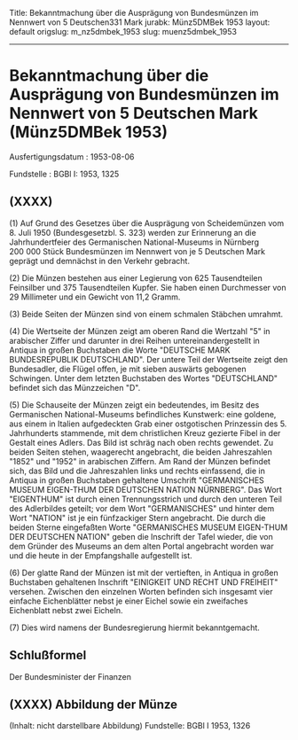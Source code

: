 Title: Bekanntmachung über die Ausprägung von Bundesmünzen im Nennwert von 5 Deutschen331
  Mark
jurabk: Münz5DMBek 1953
layout: default
origslug: m_nz5dmbek_1953
slug: muenz5dmbek_1953

---

# Bekanntmachung über die Ausprägung von Bundesmünzen im Nennwert von 5 Deutschen Mark (Münz5DMBek 1953)

Ausfertigungsdatum
:   1953-08-06

Fundstelle
:   BGBl I: 1953, 1325



## (XXXX)

(1) Auf Grund des Gesetzes über die Ausprägung von Scheidemünzen vom
8\. Juli 1950 (Bundesgesetzbl. S. 323) werden zur Erinnerung an die
Jahrhundertfeier des Germanischen National-Museums in Nürnberg 200 000
Stück Bundesmünzen im Nennwert von je 5 Deutschen Mark geprägt und
demnächst in den Verkehr gebracht.

(2) Die Münzen bestehen aus einer Legierung von 625 Tausendteilen
Feinsilber und 375 Tausendteilen Kupfer. Sie haben einen Durchmesser
von 29 Millimeter und ein Gewicht von 11,2 Gramm.

(3) Beide Seiten der Münzen sind von einem schmalen Stäbchen umrahmt.

(4) Die Wertseite der Münzen zeigt am oberen Rand die Wertzahl "5" in
arabischer Ziffer und darunter in drei Reihen untereinandergestellt in
Antiqua in großen Buchstaben die Worte "DEUTSCHE MARK BUNDESREPUBLIK
DEUTSCHLAND". Der untere Teil der Wertseite zeigt den Bundesadler, die
Flügel offen, je mit sieben auswärts gebogenen Schwingen. Unter dem
letzten Buchstaben des Wortes "DEUTSCHLAND" befindet sich das
Münzzeichen "D".

(5) Die Schauseite der Münzen zeigt ein bedeutendes, im Besitz des
Germanischen National-Museums befindliches Kunstwerk: eine goldene,
aus einem in Italien aufgedeckten Grab einer ostgotischen Prinzessin
des 5. Jahrhunderts stammende, mit dem christlichen Kreuz gezierte
Fibel in der Gestalt eines Adlers. Das Bild ist schräg nach oben
rechts gewendet. Zu beiden Seiten stehen, waagerecht angebracht, die
beiden Jahreszahlen "1852" und "1952" in arabischen Ziffern. Am Rand
der Münzen befindet sich, das Bild und die Jahreszahlen links und
rechts einfassend, die in Antiqua in großen Buchstaben gehaltene
Umschrift "GERMANISCHES MUSEUM EIGEN-THUM DER DEUTSCHEN NATION
NÜRNBERG". Das Wort "EIGENTHUM" ist durch einen Trennungsstrich und
durch den unteren Teil des Adlerbildes geteilt; vor dem Wort
"GERMANISCHES" und hinter dem Wort "NATION" ist je ein fünfzackiger
Stern angebracht. Die durch die beiden Sterne eingefaßten Worte
"GERMANISCHES MUSEUM EIGEN-THUM DER DEUTSCHEN NATION" geben die
Inschrift der Tafel wieder, die von dem Gründer des Museums an dem
alten Portal angebracht worden war und die heute in der Empfangshalle
aufgestellt ist.

(6) Der glatte Rand der Münzen ist mit der vertieften, in Antiqua in
großen Buchstaben gehaltenen Inschrift "EINIGKEIT UND RECHT UND
FREIHEIT" versehen. Zwischen den einzelnen Worten befinden sich
insgesamt vier einfache Eichenblätter nebst je einer Eichel sowie ein
zweifaches Eichenblatt nebst zwei Eicheln.

(7) Dies wird namens der Bundesregierung hiermit bekanntgemacht.


## Schlußformel

Der Bundesminister der Finanzen


## (XXXX) Abbildung der Münze

(Inhalt: nicht darstellbare Abbildung)
Fundstelle: BGBl I 1953, 1326

